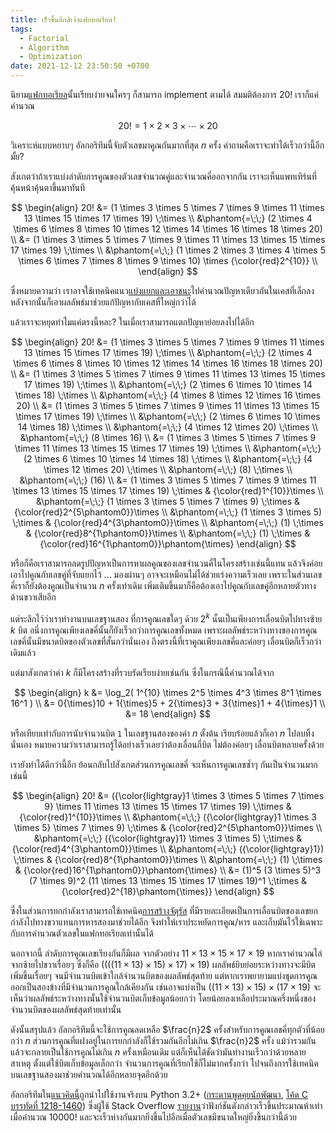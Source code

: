 ```yaml
---
title: เร็วขึ้นอีกสิเจ้าแฟกทอเรียล!
tags:
  - Factorial
  - Algorithm
  - Optimization
date: 2021-12-12 23:50:50 +0700
---
```


นิยาม[แฟกทอเรียล][factorial]นั้นเรียบง่ายจนใครๆ ก็สามารถ implement ตามได้ สมมติต้องการ $20!$ เราก็แค่คำนวณ

$$
20! = 1 \times 2 \times 3 \times \cdots \times 20
$$

วิเคราะห์แบบหยาบๆ อัลกอริทึมนี้จับตัวเลขมาคูณกันมากที่สุด $n$ ครั้ง คำถามคือเราจะทำได้เร็วกว่านี้อีกมั้ย?

สังเกตว่าถ้าเราแบ่งลำดับการคูณของตัวเลขจำนวณคู่และจำนวณคี่ออกจากกัน เราจะเห็นแพทเทิร์นที่คุ้นหน้าคุ้นตาขึ้นมาทันที

$$
\begin{align}
20! &= (1 \times 3 \times 5 \times 7 \times 9 \times 11 \times 13 \times 15 \times 17 \times 19) \;\times \\
    &\phantom{=\;\;} (2 \times 4 \times 6 \times 8 \times 10 \times 12 \times 14 \times 16 \times 18 \times 20) \\
    &= (1 \times 3 \times 5 \times 7 \times 9 \times 11 \times 13 \times 15 \times 17 \times 19) \;\times \\
    &\phantom{=\;\;} (1 \times 2 \times 3 \times 4 \times 5 \times 6 \times 7 \times 8 \times 9 \times 10) \times {\color{red}2^{10}} \\
\end{align}
$$

ซึ่งหมายความว่า เราอาจใช้เทคนิคแนว[แบ่งแยกและเอาชนะ][divide and conquer]ไปคำนวณปัญหาเดียวกันในเคสที่เล็กลง หลังจากนั้นก็เอาผลลัพธ์มาช่วยแก้ปัญหากับเคสที่ใหญ่กว่าได้

แล้วเราจะหยุดทำไมแค่ตรงนี้หละ? ในเมื่อเราสามารถแตกปัญหาย่อยลงไปได้อีก

$$
\begin{align}
20! &= (1 \times 3 \times 5 \times 7 \times 9 \times 11 \times 13 \times 15 \times 17 \times 19) \;\times \\
    &\phantom{=\;\;} (2 \times 4 \times 6 \times 8 \times 10 \times 12 \times 14 \times 16 \times 18 \times 20) \\
    &= (1 \times 3 \times 5 \times 7 \times 9 \times 11 \times 13 \times 15 \times 17 \times 19) \;\times \\
    &\phantom{=\;\;} (2 \times 6 \times 10 \times 14 \times 18) \;\times \\
    &\phantom{=\;\;} (4 \times 8 \times 12 \times 16 \times 20) \\
    &= (1 \times 3 \times 5 \times 7 \times 9 \times 11 \times 13 \times 15 \times 17 \times 19) \;\times \\
    &\phantom{=\;\;} (2 \times 6 \times 10 \times 14 \times 18) \;\times \\
    &\phantom{=\;\;} (4 \times 12 \times 20) \;\times \\
    &\phantom{=\;\;} (8 \times 16) \\
    &= (1 \times 3 \times 5 \times 7 \times 9 \times 11 \times 13 \times 15 \times 17 \times 19) \;\times \\
    &\phantom{=\;\;} (2 \times 6 \times 10 \times 14 \times 18) \;\times \\
    &\phantom{=\;\;} (4 \times 12 \times 20) \;\times \\
    &\phantom{=\;\;} (8) \;\times \\
    &\phantom{=\;\;} (16) \\
    &= (1 \times 3 \times 5 \times 7 \times 9 \times 11 \times 13 \times 15 \times 17 \times 19) \;\times & {\color{red}1^{10}}\times \\
    &\phantom{=\;\;} (1 \times 3 \times 5 \times 7 \times 9) \;\times & {\color{red}2^{5\phantom0}}\times \\
    &\phantom{=\;\;} (1 \times 3 \times 5) \;\times & {\color{red}4^{3\phantom0}}\times \\
    &\phantom{=\;\;} (1) \;\times & {\color{red}8^{1\phantom0}}\times \\
    &\phantom{=\;\;} (1) \;\times & {\color{red}16^{1\phantom0}}\phantom{\times}
\end{align}
$$

หรือก็คือเราสามารถลดรูปปัญหาเป็นการหาผลคูณของเลขจำนวนคี่ในโครงสร้างเช่นนี้แทน แล้วจึงค่อยเอาไปคูณกับเลขคู่ที่จับแยกไว้ ... มองผ่านๆ อาจจะเหมือนไม่ได้ช่วยเร่งความเร็วเลย เพราะในส่วนเลขคี่เราก็ยังต้องคูณเป็นจำนวน $n$ ครั้งเท่าเดิม เพิ่มเติมขึ้นมาก็คือต้องเอาไปคูณกับเลขคู่อีกหลายตัวทางด้านขวาเสียอีก

แต่ระลึกไว้ว่าเราทำงานบนเลขฐานสอง ที่การคูณเลขใดๆ ด้วย $2^k$ นั้นเป็นเพียงการเลื่อนบิตไปทางซ้าย $k$ บิต อนึ่งการคูณเพียงเลขคี่นั้นก็ยังเร็วกว่าการคูณเลขทั้งหมด เพราะผลลัพธ์ระหว่างทางของการคูณเลขคี่นั้นมีขนาดบิตของตัวเลขที่สั้นกว่านั่นเอง ถึงตรงนี้ที่เราคูณเพียงเลขคี่และค่อยๆ เลื่อนบิตก็เร็วกว่าเดิมแล้ว

แต่มาสังเกตว่าค่า $k$ ก็มีโครงสร้างที่รวบรัดเรียบง่ายเช่นกัน ซึ่งในกรณีนี้คำนวณได้จาก

$$
\begin{align}
k &= \log_2( 1^{10} \times 2^5 \times 4^3 \times 8^1 \times 16^1 ) \\
  &= 0{\times}10 + 1{\times}5 + 2{\times}3 + 3{\times}1 + 4{\times}1 \\
  &= 18
\end{align}
$$

หรือเทียบเท่ากับการนับจำนวนบิต `1` ในเลขฐานสองของค่า $n$ ตั้งต้น เรียบร้อยแล้วก็เอา $n$ ไปลบทิ้งนั่นเอง หมายความว่าเราสามารถรู้ได้อย่างเร็วเลยว่าต้องเลื่อนกี่บิต ไม่ต้องค่อยๆ เลื่อนบิตหลายครั้งด้วย

เรายังทำได้ดีกว่านี้อีก ย้อนกลับไปสังเกตส่วนการคูณเลขคี่ จะเห็นการคูณเลขซ้ำๆ กันเป็นจำนวนมาก เช่นนี้

$$
\begin{align}
20! &= ({\color{lightgray}1 \times 3 \times 5 \times 7 \times 9} \times 11 \times 13 \times 15 \times 17 \times 19) \;\times & {\color{red}1^{10}}\times \\
    &\phantom{=\;\;} ({\color{lightgray}1 \times 3 \times 5} \times 7 \times 9) \;\times & {\color{red}2^{5\phantom0}}\times \\
    &\phantom{=\;\;} ({\color{lightgray}1} \times 3 \times 5) \;\times & {\color{red}4^{3\phantom0}}\times \\
    &\phantom{=\;\;} ({\color{lightgray}1}) \;\times & {\color{red}8^{1\phantom0}}\times \\
    &\phantom{=\;\;} (1) \;\times & {\color{red}16^{1\phantom0}}\phantom{\times} \\
    &= (1)^5 (3 \times 5)^3 (7 \times 9)^2 (11 \times 13 \times 15 \times 17 \times 19)^1 \;\times & {\color{red}2^{18}\phantom{\times}}
\end{align}
$$

ซึ่งในส่วนการยกกำลังเราสามารถใช้เทคนิค[การสร้างจัตุรัส][expo by squaring] ที่มีรายละเอียดเป็นการเลื่อนบิตของเลขยกกำลังไปทางขวาแทนการหารสองมาช่วยได้อีก จึงทำให้เราประหยัดการคูณ/หาร และเก็บมันไว้ใช้เฉพาะกับการคำนวณตัวเลขในแฟกทอเรียลเท่านั้นได้

นอกจากนี้ ลำดับการคูณเลขเรียงกันก็มีผล จากตัวอย่าง $11{\times}13{\times}15{\times}17{\times}19$ หากเราคำนวณไล่จากซ้ายไปขวาเรื่อยๆ ซึ่งก็คือ $((((11{\times}13){\times}15){\times}17){\times}19)$ ผลลัพธ์ยิบย่อยระหว่างทางจะมีบิตเพิ่มขึ้นเรื่อยๆ จนมีจำนวนบิตเข้าใกล้จำนวนบิตของผลลัพธ์สุดท้าย แต่หากเราพยายามแบ่งชุดการคูณออกเป็นสองข้างที่มีจำนวนการคูณใกล้เคียงกัน เช่นอาจแบ่งเป็น $((11{\times}13){\times}15){\times}(17{\times}19)$ จะเห็นว่าผลลัพธ์ระหว่างทางนั้นใช้จำนวนบิตเก็บข้อมูลน้อยกว่า โดยน้อยลงเหลือประมาณครึ่งหนึ่งของจำนวนบิตของผลลัพธ์สุดท้ายเท่านั้น

ดังนั้นสรุปแล้ว อัลกอริทึมนี้จะใช้การคูณลดเหลือ $\frac{n}2$ ครั้งสำหรับการคูณเลขคี่ทุกตัวที่น้อยกว่า $n$ ส่วนการคูณที่แฝงอยู่ในการยกกำลังก็ใช้รวมกันอีกไม่เกิน $\frac{n}2$ ครั้ง แม้ว่ารวมกันแล้วจะกลายเป็นใช้การคูณไม่เกิน $n$ ครั้งเหมือนเดิม แต่ก็เห็นได้ชัดว่ามันทำงานเร็วกว่าด้วยหลายสาเหตุ ตั้งแต่ใช้บิตเก็บข้อมูลเล็กกว่า จำนวนการคูณที่เรียกใช้ก็ไม่มากครั้งกว่า ไปจนถึงการใช้เทคนิคบนเลขฐานสองมาช่วยคำนวณได้อีกหลายจุดอีกด้วย

อัลกอริทึมใน[แนวคิดนี้][factorial divide conquer]ถูกนำไปใช้งานจริงบน Python 3.2+ ([กระดานพูดคุยนักพัฒนา][python issue 8692], [โค้ด C บรรทัดที่ 1218-1460][python implementation]) ซึ่งผู้ใช้ Stack Overflow [รายงาน][stackoverflow factorial]ว่าฟังก์ชันดังกล่าวเร็วขึ้นประมาณห้าเท่าเมื่อคำนวณ $10000!$ และจะเร็วห่างกันมากยิ่งขึ้นไปอีกเมื่อตัวเลขมีขนาดใหญ่ยิ่งขึ้นกว่านี้ด้วย


[factorial]: //en.wikipedia.org/wiki/Factorial
[divide and conquer]: //en.wikipedia.org/wiki/Divide-and-conquer_algorithm
[expo by squaring]: //en.wikipedia.org/wiki/Exponentiation_by_squaring
[factorial divide conquer]: //www.luschny.de/math/factorial/binarysplitfact.html
[python issue 8692]: //bugs.python.org/issue8692
[python implementation]: //hg.python.org/cpython/file/7937aa6b7e92/Modules/mathmodule.c#l1218
[stackoverflow factorial]: //stackoverflow.com/questions/9815252/

